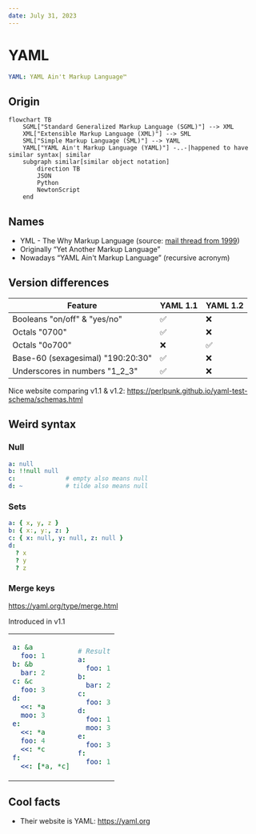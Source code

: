 ```yaml
---
date: July 31, 2023
---
```


# YAML

```yaml
YAML: YAML Ain't Markup Language™
```

## Origin

```mermaid
flowchart TB
    SGML["Standard Generalized Markup Language (SGML)"] --> XML
    XML["Extensible Markup Language (XML)"] --> SML
    SML["Simple Markup Language (SML)"] --> YAML
    YAML["YAML Ain't Markup Language (YAML)"] -..-|happened to have similar syntax| similar
    subgraph similar[similar object notation]
        direction TB
        JSON
        Python
        NewtonScript
    end
```

## Names

- YML - The Why Markup Language (source: [mail thread from 1999](https://raw.githubusercontent.com/yaml/sml-dev-archive/master/sml-dev.txt))
- Originally “Yet Another Markup Language”
- Nowadays “YAML Ain't Markup Language” (recursive acronym)

## Version differences

| Feature                           | YAML 1.1 | YAML 1.2 |
| -------                           | -------- | -------- |
| Booleans "on/off" & "yes/no"      | ✅       | ❌
| Octals "0700"                     | ✅       | ❌
| Octals "0o700"                    | ❌       | ✅
| Base-60 (sexagesimal) "190:20:30" | ✅       | ❌
| Underscores in numbers "1_2_3"    | ✅       | ❌

Nice website comparing v1.1 & v1.2: <https://perlpunk.github.io/yaml-test-schema/schemas.html>

## Weird syntax

### Null

```yaml
a: null
b: !!null null
c:              # empty also means null
d: ~            # tilde also means null
```

### Sets

```yaml
a: { x, y, z }
b: { x:, y:, z: }
c: { x: null, y: null, z: null }
d:
  ? x
  ? y
  ? z
```

### Merge keys

<https://yaml.org/type/merge.html>

Introduced in v1.1

<table class="table-auto w-full"><tbody><tr><td class="w-1/2">

```yaml
a: &a
  foo: 1
b: &b
  bar: 2
c: &c
  foo: 3
d:
  <<: *a
  moo: 3
e:
  <<: *a
  foo: 4
  <<: *c
f:
  <<: [*a, *c]
```

</td><td>

```yaml
# Result
a:
  foo: 1
b:
  bar: 2
c:
  foo: 3
d:
  foo: 1
  moo: 3
e:
  foo: 3
f:
  foo: 1


```

</td></td></tbody></table>

## Cool facts

- Their website is YAML: <https://yaml.org>
